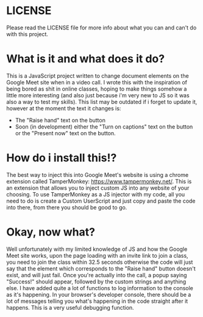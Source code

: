 # LICENSE
Please read the LICENSE file for more info about what you can and can't do with this project.

# What is it and what does it do?
This is a JavaScript project written to change document elements on the Google Meet site when in a video call. I wrote this with the inspiration of being bored as shit in online classes, hoping to make things somehow a little more interesting (and also just because i'm very new to JS so it was also a way to test my skills).
This list may be outdated if i forget to update it, however at the moment the text it changes is:
- The "Raise hand" text on the button
- Soon (in development) either the "Turn on captions" text on the button or the "Present now" text on the button.

# How do i install this!?
The best way to inject this into Google Meet's website is using a chrome extension called TamperMonkey: https://www.tampermonkey.net/. This is an extension that allows you to inject custom JS into any website of your choosing. To use TamperMonkey as a JS injector with my code, all you need to do is create a Custom UserScript and just copy and paste the code into there, from there you should be good to go.

# Okay, now what?
Well unfortunately with my limited knowledge of JS and how the Google Meet site works, upon the page loading with an invite link to join a class, you need to join the class within 32.5 seconds otherwise the code will just say that the element which corresponds to the "Raise hand" button doesn't exist, and will just fail. Once you're actually into the call, a popup saying "Success!" should appear, followed by the custom strings and anything else. I have added quite a lot of functions to log information to the console as it's happening. In your browser's developer console, there should be a lot of messages telling you what's happening in the code straight after it happens. This is a very useful debugging function.
